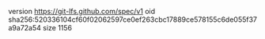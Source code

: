 version https://git-lfs.github.com/spec/v1
oid sha256:520336104cf60f02062597ce0ef263cbc17889ce578155c6de055f37a9a72a54
size 1156
